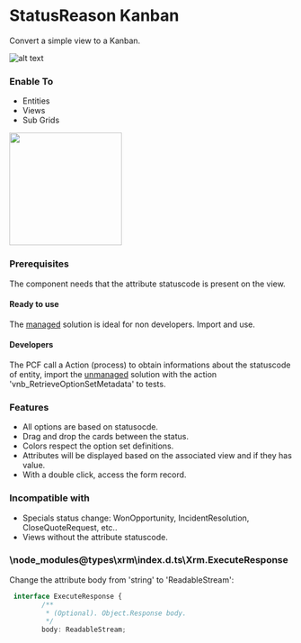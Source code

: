 # StatusReason Kanban

Convert a simple view to a Kanban.

![alt text](https://github.com/VinnyDyn/StatusReasonKanban/blob/master/Images/control-presentation.gif)

### Enable To
- Entities
- Views
- Sub Grids

<img src="https://github.com/VinnyDyn/StatusReasonKanban/blob/master/Images/control-details.png" width="200" height="200"/>

### Prerequisites
The component needs that the attribute statuscode is present on the view.

#### Ready to use
The [managed](https://github.com/VinnyDyn/StatusReasonKanban/releases/download/1.0.0/VinnyBControls_1_0_0_0_managed.zip) solution is ideal for non developers. Import and use.

#### Developers
The PCF call a Action (process) to obtain informations about the statuscode of entity, import the [unmanaged](https://github.com/VinnyDyn/StatusReasonKanban/releases/download/1.0.0/VinnyBControls_1_0_0_0.zip) solution with the action 'vnb_RetrieveOptionSetMetadata' to tests.

### Features
- All options are based on statusocde.
- Drag and drop the cards between the status.
- Colors respect the option set definitions.
- Attributes will be displayed based on the associated view and if they has value.
- With a double click, access the form record.

### Incompatible with
- Specials status change: WonOpportunity, IncidentResolution, CloseQuoteRequest, etc..
- Views without the attribute statuscode.

### \node_modules\@types\xrm\index.d.ts\Xrm.ExecuteResponse
Change the attribute body from 'string' to 'ReadableStream':
```typescript
 interface ExecuteResponse {
        /**
         * (Optional). Object.Response body.
         */
        body: ReadableStream;
```
